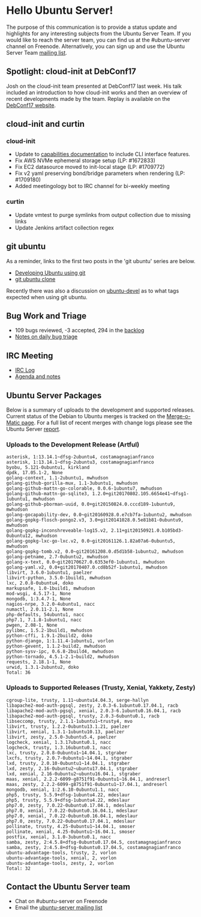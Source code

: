 # Hello Ubuntu Server!
The purpose of this communication is to provide a status update and highlights for any interesting subjects from the Ubuntu Server Team. If you would like to reach the server team, you can find us at the #ubuntu-server channel on Freenode. Alternatively, you can sign up and use the Ubuntu Server Team [mailing list](https://lists.ubuntu.com/mailman/listinfo/ubuntu-server).

## Spotlight: cloud-init at DebConf17
Josh on the cloud-init team presented at DebConf17 last week. His talk included an introduction to how cloud-init works and then an overview of recent developments made by the team. Replay is available on the [DebConf17 website](https://debconf17.debconf.org/talks/164/).

## cloud-init and curtin
### cloud-init
- Update to [capabilities documentation](https://cloudinit.readthedocs.io/en/latest/topics/capabilities.html) to include CLI interface features.
- Fix AWS NVMe ephemeral storage setup (LP: #1672833)
- Fix EC2 datasource moved to init-local stage (LP: #1709772)
- Fix v2 yaml preserving bond/bridge parameters when rendering (LP: #1709180)
- Added meetingology bot to IRC channel for bi-weekly meeting

### curtin
- Update vmtest to purge symlinks from output collection due to missing links
- Update Jenkins artifact collection regex

## git ubuntu
As a reminder, links to the first two posts in the 'git ubuntu' series are below.

- [Developing Ubuntu using git](http://www.justgohome.co.uk/blog/2017/07/developing-ubuntu-using-git.html)
- [git ubuntu clone](https://naccblog.wordpress.com/2017/08/01/git-ubuntu-clone/)

Recently there was also a discussion on [ubuntu-devel](https://lists.ubuntu.com/archives/ubuntu-devel/2017-August/039938.html) as to what tags expected when using git ubuntu.

## Bug Work and Triage
- 109 bugs reviewed, -3 accepted, 294 in the [backlog](https://bugs.launchpad.net/~ubuntu-server/+subscribedbugs)
- [Notes on daily bug triage](https://wiki.ubuntu.com/ServerTeam/KnowledgeBase#Bug_Triage)

## IRC Meeting
- [IRC Log](https://ubottu.com/meetingology/logs/ubuntu-meeting/2017/ubuntu-meeting.2017-08-15-16.02.html)
- [Agenda and notes](https://wiki.ubuntu.com/ServerTeam/Meeting)

## Ubuntu Server Packages
Below is a summary of uploads to the development and supported releases. Current status of the Debian to Ubuntu merges is tracked on the [Merge-o-Matic page](https://merges.ubuntu.com/main.html). For a full list of recent merges with change logs please see the Ubuntu Server [report](http://reqorts.qa.ubuntu.com/reports/ubuntu-server/merges.html).

### Uploads to the Development Release (Artful)
```
asterisk, 1:13.14.1~dfsg-2ubuntu4, costamagnagianfranco
asterisk, 1:13.14.1~dfsg-2ubuntu3, costamagnagianfranco
byobu, 5.121-0ubuntu1, kirkland
dpdk, 17.05.1-2, None
golang-context, 1.1-2ubuntu1, mwhudson
golang-github-gorilla-mux, 1.1-3ubuntu1, mwhudson
golang-github-mattn-go-colorable, 0.0.6-1ubuntu7, mwhudson
golang-github-mattn-go-sqlite3, 1.2.0+git20170802.105.6654e41~dfsg1-1ubuntu1, mwhudson
golang-github-pborman-uuid, 0.0+git20150824.0.cccd189-1ubuntu9, mwhudson
golang-gocapability-dev, 0.0~git20160928.0.e7cb7fa-1ubuntu2, mwhudson
golang-gopkg-flosch-pongo2.v3, 3.0+git20141028.0.5e81b81-0ubuntu9, mwhudson
golang-gopkg-inconshreveable-log15.v2, 2.11+git20150921.0.b105bd3-0ubuntu12, mwhudson
golang-gopkg-lxc-go-lxc.v2, 0.0~git20161126.1.82a07a6-0ubuntu5, mwhudson
golang-gopkg-tomb.v2, 0.0~git20161208.0.d5d1b58-1ubuntu2, mwhudson
golang-petname, 2.7-0ubuntu2, mwhudson
golang-x-text, 0.0~git20170627.0.6353ef0-1ubuntu1, mwhudson
golang-yaml.v2, 0.0+git20170407.0.cd8b52f-1ubuntu1, mwhudson
libvirt, 3.6.0-1ubuntu1, paelzer
libvirt-python, 3.5.0-1build1, mwhudson
lxc, 2.0.8-0ubuntu4, doko
markupsafe, 1.0-1build1, mwhudson
mod-wsgi, 4.5.17-1, None
mongodb, 1:3.4.7-1, None
nagios-nrpe, 3.2.0-4ubuntu1, nacc
numactl, 2.0.11-2.1, None
php-defaults, 54ubuntu1, nacc
php7.1, 7.1.8-1ubuntu1, nacc
pwgen, 2.08-1, None
pylibmc, 1.5.2-1build1, mwhudson
python-cffi, 1.9.1-2build2, doko
python-django, 1:1.11.4-1ubuntu1, vorlon
python-gevent, 1.1.2-build2, mwhudson
python-sysv-ipc, 0.6.8-2build4, mwhudson
python-tornado, 4.5.1-2.1~build2, mwhudson
requests, 2.18.1-1, None
urwid, 1.3.1-2ubuntu2, doko
Total: 36
```

### Uploads to Supported Releases (Trusty, Xenial, Yakkety, Zesty)
```
cgroup-lite, trusty, 1.11~ubuntu14.04.3, serge-hallyn
libapache2-mod-auth-pgsql, zesty, 2.0.3-6.1ubuntu0.17.04.1, racb
libapache2-mod-auth-pgsql, xenial, 2.0.3-6.1ubuntu0.16.04.1, racb
libapache2-mod-auth-pgsql, trusty, 2.0.3-6ubuntu0.1, racb
libseccomp, trusty, 2.1.1-1ubuntu1~trusty4, mvo
libvirt, trusty, 1.2.2-0ubuntu13.1.21, paelzer
libvirt, xenial, 1.3.1-1ubuntu10.13, paelzer
libvirt, zesty, 2.5.0-3ubuntu5.4, paelzer
logcheck, xenial, 1.3.17ubuntu0.1, nacc
logcheck, trusty, 1.3.16ubuntu0.1, nacc
lxc, trusty, 2.0.8-0ubuntu1~14.04.1, stgraber
lxcfs, trusty, 2.0.7-0ubuntu1~14.04.1, stgraber
lxd, trusty, 2.0.10-0ubuntu1~14.04.1, stgraber
lxd, zesty, 2.16-0ubuntu2~ubuntu17.04.1, stgraber
lxd, xenial, 2.16-0ubuntu2~ubuntu16.04.1, stgraber
maas, xenial, 2.2.2-6099-g8751f91-0ubuntu1~16.04.1, andreserl
maas, zesty, 2.2.2-6099-g8751f91-0ubuntu1~17.04.1, andreserl
mongodb, xenial, 1:2.6.10-0ubuntu1.1, nacc
php5, trusty, 5.5.9+dfsg-1ubuntu4.22, mdeslaur
php5, trusty, 5.5.9+dfsg-1ubuntu4.22, mdeslaur
php7.0, zesty, 7.0.22-0ubuntu0.17.04.1, mdeslaur
php7.0, xenial, 7.0.22-0ubuntu0.16.04.1, mdeslaur
php7.0, xenial, 7.0.22-0ubuntu0.16.04.1, mdeslaur
php7.0, zesty, 7.0.22-0ubuntu0.17.04.1, mdeslaur
pollinate, trusty, 4.25-0ubuntu1~14.04.1, smoser
pollinate, xenial, 4.25-0ubuntu1~16.04.1, smoser
postfix, xenial, 3.1.0-3ubuntu0.1, nacc
samba, zesty, 2:4.5.8+dfsg-0ubuntu0.17.04.5, costamagnagianfranco
samba, zesty, 2:4.5.8+dfsg-0ubuntu0.17.04.5, costamagnagianfranco
ubuntu-advantage-tools, trusty, 2, vorlon
ubuntu-advantage-tools, xenial, 2, vorlon
ubuntu-advantage-tools, zesty, 2, vorlon
Total: 32
```

## Contact the Ubuntu Server team
* Chat on #ubuntu-server on Freenode
* Email the [ubuntu-server mailing list](https://lists.ubuntu.com/mailman/listinfo/ubuntu-server)
